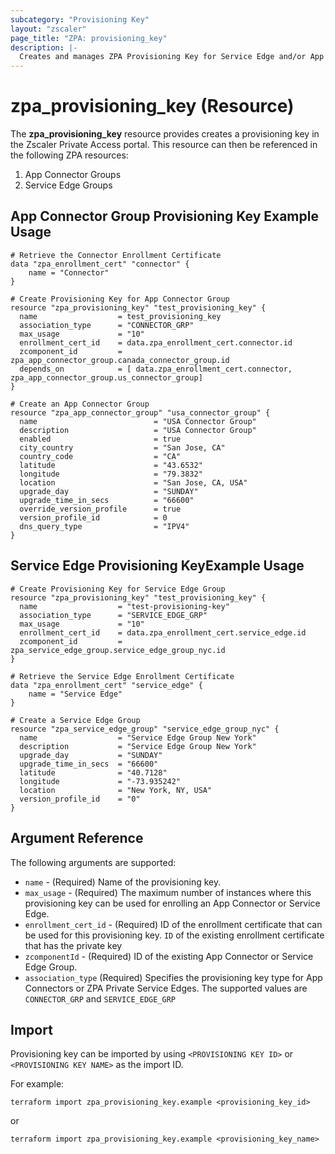 ```yaml
---
subcategory: "Provisioning Key"
layout: "zscaler"
page_title: "ZPA: provisioning_key"
description: |-
  Creates and manages ZPA Provisioning Key for Service Edge and/or App Connector Groups.
---
```


# zpa_provisioning_key (Resource)

The **zpa_provisioning_key** resource provides creates a provisioning key in the Zscaler Private Access portal. This resource can then be referenced in the following ZPA resources:

1. App Connector Groups
2. Service Edge Groups

## App Connector Group Provisioning Key Example Usage

```hcl
# Retrieve the Connector Enrollment Certificate
data "zpa_enrollment_cert" "connector" {
    name = "Connector"
}

# Create Provisioning Key for App Connector Group
resource "zpa_provisioning_key" "test_provisioning_key" {
  name                  = test_provisioning_key
  association_type      = "CONNECTOR_GRP"
  max_usage             = "10"
  enrollment_cert_id    = data.zpa_enrollment_cert.connector.id
  zcomponent_id         = zpa_app_connector_group.canada_connector_group.id
  depends_on            = [ data.zpa_enrollment_cert.connector, zpa_app_connector_group.us_connector_group]
}

# Create an App Connector Group
resource "zpa_app_connector_group" "usa_connector_group" {
  name                          = "USA Connector Group"
  description                   = "USA Connector Group"
  enabled                       = true
  city_country                  = "San Jose, CA"
  country_code                  = "CA"
  latitude                      = "43.6532"
  longitude                     = "79.3832"
  location                      = "San Jose, CA, USA"
  upgrade_day                   = "SUNDAY"
  upgrade_time_in_secs          = "66600"
  override_version_profile      = true
  version_profile_id            = 0
  dns_query_type                = "IPV4"
}
```

## Service Edge Provisioning KeyExample Usage

```hcl
# Create Provisioning Key for Service Edge Group
resource "zpa_provisioning_key" "test_provisioning_key" {
  name                  = "test-provisioning-key"
  association_type      = "SERVICE_EDGE_GRP"
  max_usage             = "10"
  enrollment_cert_id    = data.zpa_enrollment_cert.service_edge.id
  zcomponent_id         = zpa_service_edge_group.service_edge_group_nyc.id
}

# Retrieve the Service Edge Enrollment Certificate
data "zpa_enrollment_cert" "service_edge" {
    name = "Service Edge"
}

# Create a Service Edge Group
resource "zpa_service_edge_group" "service_edge_group_nyc" {
  name                  = "Service Edge Group New York"
  description           = "Service Edge Group New York"
  upgrade_day           = "SUNDAY"
  upgrade_time_in_secs  = "66600"
  latitude              = "40.7128"
  longitude             = "-73.935242"
  location              = "New York, NY, USA"
  version_profile_id    = "0"
}
```

## Argument Reference

The following arguments are supported:

* `name` - (Required) Name of the provisioning key.
* `max_usage` - (Required) The maximum number of instances where this provisioning key can be used for enrolling an App Connector or Service Edge.
* `enrollment_cert_id` - (Required) ID of the enrollment certificate that can be used for this provisioning key. `ID` of the existing enrollment certificate that has the private key
* `zcomponentId` - (Required) ID of the existing App Connector or Service Edge Group.
* `association_type` (Required) Specifies the provisioning key type for App Connectors or ZPA Private Service Edges. The supported values are `CONNECTOR_GRP` and `SERVICE_EDGE_GRP`

## Import

Provisioning key can be imported by using `<PROVISIONING KEY ID>` or `<PROVISIONING KEY NAME>` as the import ID.

For example:

```shell
terraform import zpa_provisioning_key.example <provisioning_key_id>
```

or

```shell
terraform import zpa_provisioning_key.example <provisioning_key_name>
```
